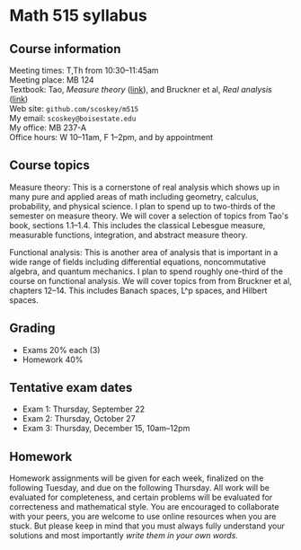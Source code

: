 # Math 515 syllabus

## Course information

Meeting times: T,Th from 10:30&ndash;11:45am  
Meeting place: MB 124  
Textbook: Tao, *Measure theory* ([link](http://terrytao.files.wordpress.com/2012/12/gsm-126-tao5-measure-book.pdf)), and Bruckner et al, *Real analysis* ([link](http://classicalrealanalysis.info/documents/BBT-AlllChapters-Landscape.pdf))  
Web site: `github.com/scoskey/m515`  
My email: `scoskey@boisestate.edu`  
My office: MB 237-A  
Office hours: W 10&ndash;11am, F 1&ndash;2pm, and by appointment

## Course topics

Measure theory: This is a cornerstone of real analysis which shows up in many pure and applied areas of math including geometry, calculus, probability, and physical science. I plan to spend up to two-thirds of the semester on measure theory. We will cover a selection of topics from Tao's book, sections 1.1&ndash;1.4. This includes the classical Lebesgue measure, measurable functions, integration, and abstract measure theory.

Functional analysis: This is another area of analysis that is important in a wide range of fields including differential equations, noncommutative algebra, and quantum mechanics. I plan to spend roughly one-third of the course on functional analysis. We will cover topics from from Bruckner et al, chapters 12&ndash;14. This includes Banach spaces, L^p spaces, and Hilbert spaces.

## Grading

* Exams 20% each (3)
* Homework 40%

## Tentative exam dates

* Exam 1: Thursday, September 22
* Exam 2: Thursday, October 27
* Exam 3: Thursday, December 15, 10am&ndash;12pm

## Homework

Homework assignments will be given for each week, finalized on the following Tuesday, and due on the following Thursday. All work will be evaluated for completeness, and certain problems will be evaluated for correcteness and mathematical style. You are encouraged to collaborate with your peers, you are welcome to use online resources when you are stuck. But please keep in mind that you must always fully understand your solutions and most importantly *write them in your own words*.
